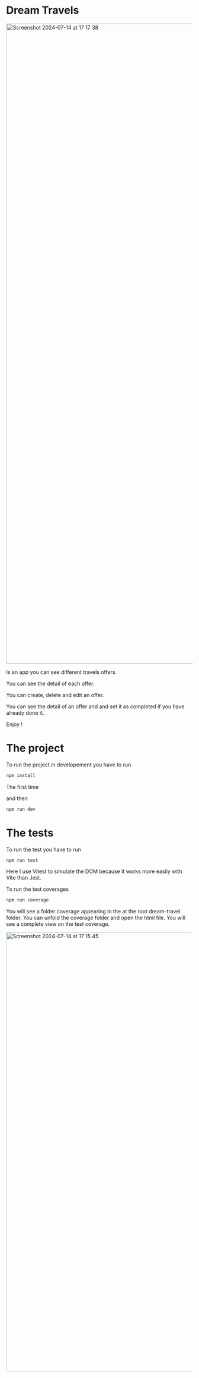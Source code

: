 # Dream Travels

<img width="1728" alt="Screenshot 2024-07-14 at 17 17 38" src="https://github.com/user-attachments/assets/b68cd649-1de6-4664-a238-50ab6acd8a63">


Is an app you can see different travels offers.

You can see the detail of each offer.

You can create, delete and edit an offer.

You can see the detail of an offer and and set it as completed if you have already done it.

Enjoy !

# The project

To run the project in developement you have to run

```bash
npm install
```
The first time

and then 

```bash
npm run dev
```

# The tests

To run the test you have to run

```bash
npm run test
```

Here I use Vitest to simulate the DOM because it works more easily with Vite than Jest.

To run the test coverages

```bash
npm run coverage
```

You will see a folder coverage appearing in the at the root dream-travel folder.
You can unfold the coverage folder and open the html file. You will see a complete view on the test coverage.

<img width="1187" alt="Screenshot 2024-07-14 at 17 15 45" src="https://github.com/user-attachments/assets/084add46-7d09-4436-8d91-99e3f11bf07a">


